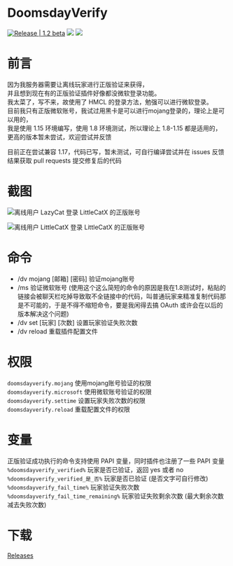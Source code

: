 # DoomsdayVerify

[![Release | 1.2 beta](https://img.shields.io/badge/Release-1.2%20beta-orange)](https://github.com/DoomsdaySociety/DoomsdayVerify/releases) [![](https://img.shields.io/badge/mcbbs-thread-brightgreen)](https://www.mcbbs.net/thread-1252309-1-1.html) [![](https://img.shields.io/badge/Minecraft-1.8--1.15-blue)]()
# 前言

因为我服务器需要让离线玩家进行正版验证来获得，  
并且想到现在有的正版验证插件好像都没微软登录功能。  
我太菜了，写不来，故使用了 HMCL 的登录方法，勉强可以进行微软登录。  
目前我只有正版微软账号，我试过用黑卡是可以进行mojang登录的，理论上是可以用的，  
我是使用 1.15 环境编写，使用 1.8 环境测试，所以理论上 1.8-1.15 都是适用的，  
更高的版本暂未尝试，欢迎尝试并反馈  
  
目前正在尝试兼容 1.17，代码已写，暂未测试，可自行编译尝试并在 issues 反馈结果获取 pull requests 提交修复后的代码

# 截图
![离线用户 LazyCat 登录 LittleCatX 的正版账号](https://attachment.mcbbs.net/data/myattachment/forum/202108/24/135209g6u7wlffuu2mmf9m.png)  

![离线用户 LittleCatX 登录 LittleCatX 的正版账号](https://attachment.mcbbs.net/data/myattachment/forum/202108/24/135209h0e2r2rawe3f8r0l.png)  

# 命令

* /dv mojang [邮箱] [密码] 验证mojang账号
* /ms 验证微软账号 (使用这个这么简短的命令的原因是我在1.8测试时，粘贴的链接会被聊天栏吃掉导致取不全链接中的代码，叫普通玩家来精准复制代码那是不可能的，于是不得不缩短命令，要是我闲得去搞 OAuth 或许会在以后的版本解决这个问题)
* /dv set [玩家] [次数] 设置玩家验证失败次数
* /dv reload 重载插件配置文件

# 权限

`doomsdayverify.mojang` 使用mojang账号验证的权限  
`doomsdayverify.microsoft` 使用微软账号验证的权限  
`doomsdayverify.settime` 设置玩家失败次数的权限  
`doomsdayverify.reload` 重载配置文件的权限  

# 变量

正版验证成功执行的命令支持使用 PAPI 变量，同时插件也注册了一些 PAPI 变量  
`%doomsdayverify_verified%` 玩家是否已验证，返回 yes 或者 no  
`%doomsdayverify_verified_是_否%` 玩家是否已验证 (是否文字可自行修改)  
`%doomsdayverify_fail_time%` 玩家验证失败次数  
`%doomsdayverify_fail_time_remaining%` 玩家验证失败剩余次数 (最大剩余次数减去失败次数)  

# 下载
[Releases](https://github.com/DoomsdaySociety/DoomsdayVerify/releases)

